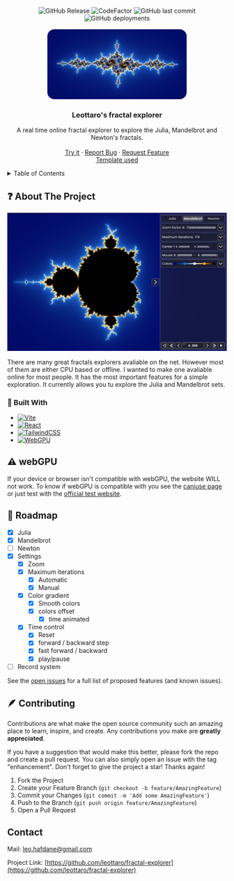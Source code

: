 <!-- Improved compatibility of back to top link: See: https://github.com/othneildrew/Best-README-Template/pull/73 -->

<a name="readme-top"></a>

<!--
*** Thanks for checking out the Best-README-Template. If you have a suggestion
*** that would make this better, please fork the repo and create a pull request
*** or simply open an issue with the tag "enhancement".
*** Don't forget to give the project a star!
*** Thanks again! Now go create something AMAZING! :D
-->

<!-- PROJECT SHIELDS -->

<div align="center">
    <img alt="GitHub Release" src="https://img.shields.io/github/repo-size/leottaro/fractal-explorer?style=for-the-badge" />
    <img src="https://www.codefactor.io/repository/github/leottaro/fractal-explorer/badge?style=for-the-badge" alt="CodeFactor" />
    <img alt="GitHub last commit" src="https://img.shields.io/github/last-commit/leottaro/fractal-explorer?style=for-the-badge" />
    <img alt="GitHub deployments" src="https://img.shields.io/github/deployments/leottaro/fractal-explorer/github-pages?style=for-the-badge" />
</div>

<!-- PROJECT LOGO -->
<br />
<div align="center">
  <a href="https://leottaro.github.io/fractal-explorer">
    <img src="public/images/banner.png" alt="Banner" width="auto" height="160" style="border-radius: 1rem;">
  </a>

  <h3 align="center">Leottaro's fractal explorer</h3>

  <p align="center">
    A real time online fractal explorer to explore the Julia, Mandelbrot and Newton's fractals.
    <br />
    <br />
    <a href="https://leottaro.github.io/fractal-explorer">Try it</a>
    ·
    <a href="https://github.com/leottaro/fractal-explorer/issues/new?labels=bug">Report Bug</a>
    ·
    <a href="https://github.com/leottaro/fractal-explorer/issues/new?labels=enhancement">Request Feature</a>
    <br/>
    <a href="https://github.com/othneildrew/Best-README-Template">Template used</a>
  </p>
</div>

<!-- TABLE OF CONTENTS -->
<details>
  <summary>Table of Contents</summary>
  <ol>
    <li>
      <a href="#about">About The Project</a>
      <ul>
        <li><a href="#built">Built With</a></li>
      </ul>
    </li>
    <li><a href="#webgpu">webGPU</a></li>
    <li><a href="#roadmap">Roadmap</a></li>
    <li><a href="#contributing">Contributing</a></li>
    <li><a href="#contact">Contact</a></li>
  </ol>
</details>

<!-- ABOUT THE PROJECT -->

## <a id="about"></a>❓ About The Project

[![Fractal explorer Screenshot](public/images/screenshot.png)](https://leottaro.github.io/fractal-explorer)

There are many great fractals explorers avaliable on the net. However most of them are either CPU based or offline. I wanted to make one avaliable online for most people. It has the most important features for a simple exploration. It currently allows you tu explore the Julia and Mandelbrot sets.

### <a id="built"></a>🔨 Built With

-   [![Vite](https://img.shields.io/badge/vite-%23646CFF.svg?style=for-the-badge&logo=vite&logoColor=white)](https://vitejs.dev/)
-   [![React](https://img.shields.io/badge/react-%2320232a.svg?style=for-the-badge&logo=react&logoColor=%2361DAFB)](https://reactjs.org/)
-   [![TailwindCSS](https://img.shields.io/badge/tailwindcss-%2338B2AC.svg?style=for-the-badge&logo=tailwind-css&logoColor=white)](https://tailwindcss.com/)
-   [![WebGPU](https://img.shields.io/badge/webGPU-8A2BE2?style=for-the-badge&color=444)](https://webgpufundamentals.org/)
<!-- -   [![WebGL](https://img.shields.io/badge/WebGL-990000?logo=webgl&logoColor=white&style=for-the-badge)][https://www.khronos.org/webgl/wiki/Main_Page] -->

<!-- GETTING STARTED -->

## <a id="webgpu"></a>⚠️ webGPU

If your device or browser isn't compatible with webGPU, the website WILL not work. To know if webGPU is compatible with you see the [caniuse page](https://caniuse.com/?search=webgpu) or just test with the [official test website](https://toji.github.io/webgpu-test/).

<!-- ROADMAP -->

## <a id="roadmap"></a>🧭 Roadmap

-   [x] Julia
-   [x] Mandelbrot
-   [ ] Newton
-   [x] Settings
    -   [x] Zoom
    -   [x] Maximum iterations
        -   [x] Automatic
        -   [x] Manual
    -   [x] Color gradient
        -   [x] Smooth colors
        -   [x] colors offset
            -   [x] time animated
    -   [x] Time control
        -   [x] Reset
        -   [x] forward / backward step
        -   [x] fast forward / backward
        -   [x] play/pause
-   [ ] Record system

See the [open issues](https://github.com/leottaro/fractal-explorer/issues) for a full list of proposed features (and known issues).

<!-- CONTRIBUTING -->

## <a id="contributing"></a>🪶 Contributing

Contributions are what make the open source community such an amazing place to learn, inspire, and create. Any contributions you make are **greatly appreciated**.

If you have a suggestion that would make this better, please fork the repo and create a pull request. You can also simply open an issue with the tag "enhancement".
Don't forget to give the project a star! Thanks again!

1. Fork the Project
2. Create your Feature Branch (`git checkout -b feature/AmazingFeature`)
3. Commit your Changes (`git commit -m 'Add some AmazingFeature'`)
4. Push to the Branch (`git push origin feature/AmazingFeature`)
5. Open a Pull Request

<!-- CONTACT -->

## <a id="contact"></a>Contact

Mail: leo.hafdane@gmail.com

Project Link: [https://github.com/leottaro/fractal-explorer](https://github.com/leottaro/fractal-explorer)
